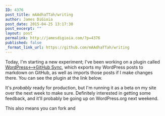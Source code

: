 ```yaml
---
ID: 4376
post_title: mAAdhaTTah/writing
author: James DiGioia
post_date: 2015-04-25 13:17:30
post_excerpt: ""
layout: post
permalink: http://jamesdigioia.com/?p=4376
published: false
_format_link_url: https://github.com/mAAdhaTTah/writing
---
```

Today, I'm starting a new experiment; I've been working on a plugin called [WordPress<-->GitHub Sync][1], which exports my WordPress posts to markdown on GitHub, as well as imports those posts if I make changes there. You can see the plugin at the link below.

It's *probably* ready for production, but I'm running it as a beta on my site over the next week to make sure. Definitely interested in getting some feedback, and it'll probably be going up on WordPress.org next weekend.

This also means you can fork and

 [1]: https://github.com/benbalter/wordpress-github-sync
